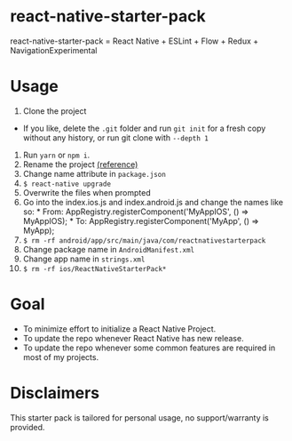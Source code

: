 # react-native-starter-pack
react-native-starter-pack = React Native + ESLint + Flow + Redux + NavigationExperimental

# Usage
1. Clone the project
  * If you like, delete the `.git` folder and run `git init` for a fresh copy without any history, or run git clone with `--depth 1`
1. Run `yarn` or `npm i`.
1. Rename the project [(reference)](http://blog.skypayjm.com/2016/07/renaming-react-native-project.html)
  1. Change name attribute in `package.json`
  1. `$ react-native upgrade`
  1. Overwrite the files when prompted
  1. Go into the index.ios.js and index.android.js and change the names like so:
    * From: AppRegistry.registerComponent('MyAppIOS', () => MyAppIOS);
    * To: AppRegistry.registerComponent('MyApp', () => MyApp);
  1. `$ rm -rf android/app/src/main/java/com/reactnativestarterpack`
  1. Change package name in `AndroidManifest.xml`
  1. Change app name in `strings.xml`
  1. `$ rm -rf ios/ReactNativeStarterPack*`

# Goal
* To minimize effort to initialize a React Native Project.
* To update the repo whenever React Native has new release.
* To update the repo whenever some common features are required in most of my projects.

# Disclaimers
This starter pack is tailored for personal usage, no support/warranty is provided.
